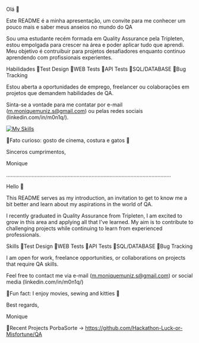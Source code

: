 Olá 👋

Este README é a minha apresentação, um convite para me conhecer um pouco mais e saber meus anseios no mundo do QA

Sou uma estudante recém formada em Quality Assurance pela Tripleten, estou empolgada para crescer na área e poder aplicar tudo que aprendi. Meu objetivo é contruibuir para projetos desafiadores enquanto continuo aprendendo com profissionais experientes.

Habilidades 🌱Test Design 🌱WEB Tests 🌱API Tests 🌱SQL/DATABASE 🌱Bug Tracking

Estou aberta a oportunidades de emprego, freelancer ou colaborações em projetos que demandem habilidades de QA.

Sinta-se a vontade para me contatar por e-mail (m.moniquemuniz.s@gmail.com) ou pelas redes sociais (linkedin.com/in/m0n1q/).

[![My Skills](https://skills.thijs.gg/icons?i=postman,Jira,vscode,discord,figma&theme=dark)](https://skills.thijs.gg)


🌈Fato curioso: gosto de cinema, costura e gatos 🥰

Sinceros cumprimentos,

Monique

..............................................................................................................

Hello 👋

This README serves as my introduction, an invitation to get to know me a bit better and learn about my aspirations in the world of QA.

I recently graduated in Quality Assurance from Tripleten, I am excited to grow in this area and applying all that I've learned. My aim is to contribute to challenging projects while continuing to learn from experienced professionals.

Skills 🌱Test Design 🌱WEB Tests 🌱API Tests 🌱SQL/DATABASE 🌱Bug Tracking

I am open for work, freelance opportunities, or collaborations on projects that require QA skills.

Feel free to contact me via e-mail (m.moniquemuniz.s@gmail.com) or social media (linkedin.com/in/m0n1q/)

🌈Fun fact: I enjoy movies, sewing and kitties 🥰

Best regards,

Monique

🐾Recent Projects PorbaSorte -> https://github.com/Hackathon-Luck-or-Misfortune/QA
